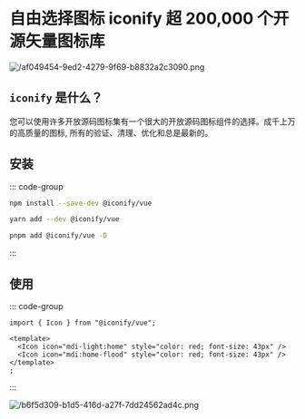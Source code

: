 # 自由选择图标 iconify 超 200,000 个开源矢量图标库

<article-info/>

<link-tag :linkList="[{ linkType: 'git', linkText:'iconify',linkUrl:'https://github.com/iconify'},{ linkText:'iconify 官网',linkUrl:'https://iconify.design/'},{ linkText:'iconify 图标在线展示',linkUrl:'https://icon-sets.iconify.design/vscode-icons/'}]" />

![/af049454-9ed2-4279-9f69-b8832a2c3090.png](/af049454-9ed2-4279-9f69-b8832a2c3090.png)

## `iconify` 是什么？

您可以使用许多开放源码图标集有一个很大的开放源码图标组件的选择。成千上万的高质量的图标, 所有的验证、清理、优化和总是最新的。

## 安装

::: code-group

```bash [npm]
npm install --save-dev @iconify/vue
```

```bash [yarn]
yarn add --dev @iconify/vue
```

```bash [pnpm]
pnpm add @iconify/vue -D
```

:::

## 使用

::: code-group

```vue
import { Icon } from "@iconify/vue";

<template>
  <Icon icon="mdi-light:home" style="color: red; font-size: 43px" />
  <Icon icon="mdi:home-flood" style="color: red; font-size: 43px" />
</template>
;
```

:::

![/b6f5d309-b1d5-416d-a27f-7dd24562ad4c.png](/b6f5d309-b1d5-416d-a27f-7dd24562ad4c.png)
